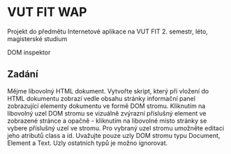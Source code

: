 # VUT FIT WAP

Projekt do předmětu Internetové aplikace na VUT FIT 2. semestr, léto, magisterské studium

DOM inspektor

## Zadání

Mějme libovolný HTML dokument. Vytvořte skript, který při vložení do HTML dokumentu zobrazí vedle obsahu stránky informační panel zobrazující elementy dokumentu ve formě DOM stromu. Kliknutím na libovolný uzel DOM stromu se vizuálně zvýrazní příslušný element ve zobrazené stránce a opačně - kliknutím na libovolné místo stránky se vybere příslušný uzel ve stromu. Pro vybraný uzel stromu umožněte editaci jeho atributů class a id. Uvažujte pouze uzly DOM stromu typu Document, Element a Text. Uzly ostatních typů je možno ignorovat.
